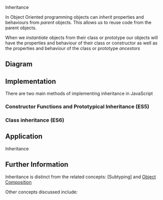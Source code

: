 Inheritance 

In Object Oriented programming objects can *inherit* properties and behaviours from *parent* objects. This allows us to reuse code from the parent objects. 

When we *instantiate* objects from their class or prototype our objects will have the properties and behaviour of their class or constructor as well as the properties and behaviour of the class or prototype *ancestors* 

## Diagram




## Implementation

There are two main methods of implementing inheritance in JavaScript


### Constructor Functions and Prototypical Inheritance (ES5)

### Class inheritance (ES6)

## Application

Inheritance 



## Further Information

Inheritance is distinct from the related concepts: [Subtyping] and [Object Composition](/object-composition.md)

Other concepts discussed include:



